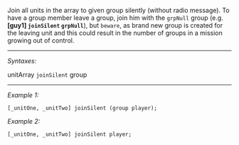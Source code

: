 Join all units in the array to given group silently (without radio message). To have a group member leave a group, join him with the `grpNull` group (e.g. **[guy1] `joinSilent` `grpNull`**), but `beware`, as brand new group is created for the leaving unit and this could result in the number of groups in a mission growing out of control.


---
*Syntaxes:*

unitArray `joinSilent` group

---
*Example 1:*

```sqf
[_unitOne, _unitTwo] joinSilent (group player);
```

*Example 2:*

```sqf
[_unitOne, _unitTwo] joinSilent player;
```
